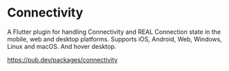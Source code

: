 # Connectivity

A Flutter plugin for handling Connectivity and REAL Connection state in the mobile, web and desktop platforms. Supports iOS, Android, Web, Windows, Linux and macOS.
And hover desktop.

https://pub.dev/packages/connectivity